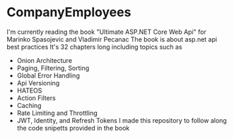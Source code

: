 # CompanyEmployees
I'm currently reading the book "Ultimate ASP.NET Core Web Api" for Marinko Spasojevic and Vladimir Pecanac
The book is about asp.net api best practices 
It's 32 chapters long including topics such as
- Onion Architecture
- Paging, Filtering, Sorting
- Global Error Handling
- Api Versioning
- HATEOS
- Action Filters
- Caching
- Rate Limiting and Throttling
- JWT, Identity, and Refresh Tokens
I made this repository to follow along the code snipetts provided in the book 
